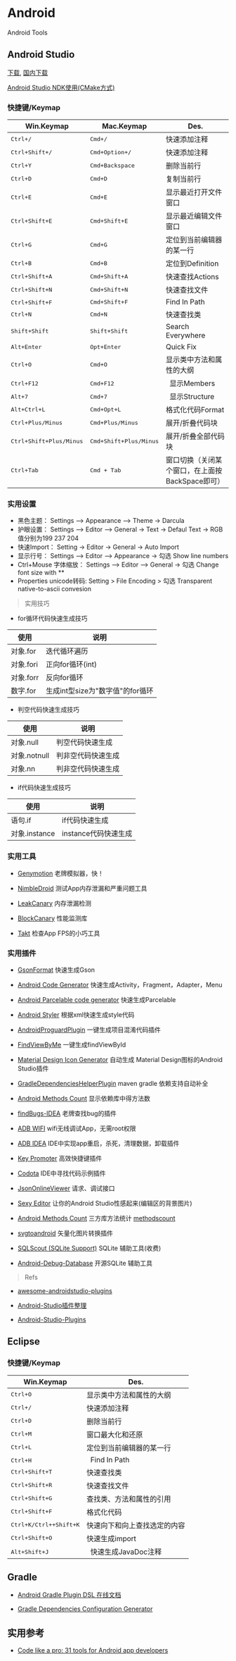 


# Android
Android Tools


## Android Studio

[下载](https://developer.android.com/studio/index.html), [国内下载](http://www.androiddevtools.cn/index.html) 

[Android Studio NDK使用(CMake方式)](https://developer.android.com/studio/projects/add-native-code.html)

### 快捷键/Keymap 


|	Win.Keymap						|	Mac.Keymap						|	Des.						|
|----------------------				|----------------------				|--------------------------		|
|	<kbd>Ctrl+/</kbd>              	|	<kbd>Cmd+/</kbd>              	|   快速添加注释					|
|	<kbd>Ctrl+Shift+/</kbd>         |	<kbd>Cmd+Option+/</kbd>         |   快速添加注释    			|
|	<kbd>Ctrl+Y</kbd>              	|	<kbd>Cmd+Backspace</kbd>       	|   删除当前行					|
|	<kbd>Ctrl+D</kbd>              	|	<kbd>Cmd+D</kbd>       			|   复制当前行					|
|	<kbd>Ctrl+E</kbd>              	|	<kbd>Cmd+E</kbd>       			|   显示最近打开文件窗口			|
|	<kbd>Ctrl+Shift+E</kbd>        	|	<kbd>Cmd+Shift+E</kbd>  		|   显示最近编辑文件窗口			|
|	<kbd>Ctrl+G</kbd>              	|	<kbd>Cmd+G</kbd>              	|   定位到当前编辑器的某一行		|
|	<kbd>Ctrl+B</kbd>              	|	<kbd>Cmd+B</kbd>              	|   定位到Definition 			|
|	<kbd>Ctrl+Shift+A</kbd>        	|	<kbd>Cmd+Shift+A</kbd>        	|   快速查找Actions				|
|	<kbd>Ctrl+Shift+N</kbd>        	|	<kbd>Cmd+Shift+N</kbd>        	|   快速查找文件					|
|	<kbd>Ctrl+Shift+F</kbd>        	|	<kbd>Cmd+Shift+F</kbd>  		    |   Find In Path			|
|	<kbd>Ctrl+N</kbd>        		|	<kbd>Cmd+N</kbd>        		        |   快速查找类					|
|	<kbd>Shift+Shift</kbd>        	|	<kbd>Shift+Shift</kbd>        	|   Search Everywhere			|
|	<kbd>Alt+Enter</kbd>        	|	<kbd>Opt+Enter</kbd>        	          |   Quick Fix 					   |
|	<kbd>Ctrl+O</kbd>              	    |	<kbd>Cmd+O</kbd>              	  |   显示类中方法和属性的大纲	|
|	<kbd>Ctrl+F12</kbd>              	  |	<kbd>Cmd+F12</kbd>              	  |   显示Members	|
|	<kbd>Alt+7</kbd>              	    |	<kbd>Cmd+7</kbd>              	  |   显示Structure	|
|	<kbd>Alt+Ctrl+L</kbd>        	      |	<kbd>Cmd+Opt+L</kbd>        	    |   格式化代码Format				  |
|	<kbd>Ctrl+Plus/Minus</kbd>        	|	<kbd>Cmd+Plus/Minus</kbd>        	|   展开/折叠代码块				  |
|	<kbd>Ctrl+Shift+Plus/Minus</kbd>    |	<kbd>Cmd+Shift+Plus/Minus</kbd>   |   展开/折叠全部代码块		  |
|	<kbd>Ctrl+Tab</kbd>    |	<kbd>Cmd + Tab</kbd>   |   窗口切换（关闭某个窗口，在上面按BackSpace即可）		  |

### 实用设置

- 黑色主题：  Settings –> Appearance –> Theme -> Darcula 
- 护眼设置：  Settings –> Editor –> General -> Text -> Defaul Text -> RGB值分别为199 237 204
- 快速Import： Setting -> Editor -> General -> Auto Import
- 显示行号： Settings –> Editor –> Appearance -> 勾选 Show line numbers
- Ctrl+Mouse 字体缩放： Settings –> Editor –> General -> 勾选 Change font size with ** 
- Properties unicode转码: Setting > File Encoding > 勾选 Transparent native-to-ascii convesion   

> 实用技巧 

- for循环代码快速生成技巧

| 使用           		   | 说明     							|
| -----------------------  | ------------	  					|
| 对象.for		     	   | 迭代循环遍历 						|
| 对象.fori		     	   | 正向for循环(int) 					|
| 对象.forr		     	   | 反向for循环						|
| 数字.for		     	   | 生成int型size为"数字值"的for循环 	|

- 判空代码快速生成技巧  

| 使用           		   | 说明     							|
| -----------------------  | ------------	  					|
| 对象.null		     	   | 判空代码快速生成 					|
| 对象.notnull			   | 判非空代码快速生成 				|
| 对象.nn		     	   | 判非空代码快速生成					|

- if代码快速生成技巧  

| 使用           		   | 说明     							|
| -----------------------  | ------------	  					|
| 语句.if		     	   | if代码快速生成 					|
| 对象.instance			   | instance代码快速生成 				|


### 实用工具

- [Genymotion](https://plugins.jetbrains.com/plugin/7269-genymotion) 老牌模拟器，快！

- [NimbleDroid](https://nimbledroid.com/) 测试App内存泄漏和严重问题工具

- [LeakCanary](https://github.com/square/leakcanary) 内存泄漏检测

- [BlockCanary](https://github.com/markzhai/AndroidPerformanceMonitor) 性能监测库

- [Takt](https://github.com/wasabeef/Takt) 检查App FPS的小巧工具


### 实用插件

- [GsonFormat](https://plugins.jetbrains.com/plugin/7654-gsonformat) 快速生成Gson

- [Android Code Generator](https://plugins.jetbrains.com/plugin/7595-android-code-generator)  快速生成Activity，Fragment，Adapter，Menu

- [Android Parcelable code generator](https://plugins.jetbrains.com/plugin/7332-android-parcelable-code-generator) 快速生成Parcelable

- [Android Styler](https://plugins.jetbrains.com/plugin/7972-android-styler) 根据xml快速生成style代码

- [AndroidProguardPlugin](https://github.com/zhonghanwen/AndroidProguardPlugin) 一键生成项目混淆代码插件

- [FindViewByMe](https://github.com/laobie/FindViewByMe) 一键生成findViewById

- [Material Design Icon Generator](https://github.com/konifar/android-material-design-icon-generator-plugin) 自动生成 Material Design图标的Android Studio插件

- [GradleDependenciesHelperPlugin](https://github.com/siosio/GradleDependenciesHelperPlugin) maven gradle 依赖支持自动补全

- [Android Methods Count](https://plugins.jetbrains.com/plugin/8076-android-methods-count) 显示依赖库中得方法数

- [findBugs-IDEA](https://plugins.jetbrains.com/plugin/3847-findbugs-idea) 老牌查找bug的插件

- [ADB WIFI](https://plugins.jetbrains.com/plugin/7856-adb-wifi) wifi无线调试App，无需root权限

- [ADB IDEA](https://github.com/pbreault/adb-idea) IDE中实现app重启，杀死，清理数据，卸载插件

- [Key Promoter](https://plugins.jetbrains.com/plugin/4455-key-promoter) 高效快捷键插件

- [Codota](https://www.codota.com/ide-plugin) IDE中寻找代码示例插件

- [JsonOnlineViewer](https://plugins.jetbrains.com/plugin/7838-jsononlineviewer) 请求、调试接口

- [Sexy Editor](https://plugins.jetbrains.com/plugin/1833-sexy-editor) 让你的Android Studio性感起来(编辑区的背景图片)

- [Android Methods Count](http://www.methodscount.com/plugins)  三方库方法统计 [methodscount](http://www.methodscount.com)

- [svgtoandroid](https://github.com/misakuo/svgtoandroid) 矢量化图片转换插件

- [SQLScout (SQLite Support)](https://plugins.jetbrains.com/plugin/8322-sqlscout-sqlite-support-) SQLite 辅助工具(收费)

- [Android-Debug-Database](https://github.com/amitshekhariitbhu/Android-Debug-Database) 开源SQLite 辅助工具

> Refs  

- [awesome-androidstudio-plugins](https://github.com/jiang111/awesome-androidstudio-plugins)

- [Android-Studio插件整理](https://ydmmocoo.github.io/2016/06/28/Android-Studio插件整理/)

- [Android-Studio-Plugins](https://github.com/balsikandar/Android-Studio-Plugins)

## Eclipse 


### 快捷键/Keymap 

|	Win.Keymap						|	Des.						|
|----------------------				|--------------------------		|
|	<kbd>Ctrl+O</kbd>              	|   显示类中方法和属性的大纲		|
|	<kbd>Ctrl+/</kbd>              	|   快速添加注释					|
|	<kbd>Ctrl+D</kbd>              	|   删除当前行					|
|	<kbd>Ctrl+M</kbd>              	|   窗口最大化和还原				|
|	<kbd>Ctrl+L</kbd>              	|   定位到当前编辑器的某一行		|
|	<kbd>Ctrl+H</kbd>              	|   Find In Path		|
|	<kbd>Ctrl+Shift+T</kbd>        	|   快速查找类					|
|	<kbd>Ctrl+Shift+R</kbd>        	|   快速查找文件					|
|	<kbd>Ctrl+Shift+G</kbd>        	|   查找类、方法和属性的引用		|
|	<kbd>Ctrl+Shift+F</kbd>        	|   格式化代码					|
|	<kbd>Ctrl+K/Ctrl++Shift+K</kbd>	|   快速向下和向上查找选定的内容	|
|	<kbd>Ctrl+Shift+O</kbd>        	|   快速生成import				|
|	<kbd>Alt+Shift+J</kbd>        	|   快速生成JavaDoc注释			|
  


## Gradle

- [Android Gradle Plugin DSL 在线文档](http://google.github.io/android-gradle-dsl/)  

- [Gradle Dependencies Configuration Generator](http://gradleplease.appspot.com/)


## 实用参考  

- [Code like a pro: 31 tools for Android app developers](https://techbeacon.com/code-pro-31-tools-android-app-developers)
